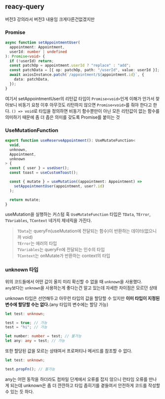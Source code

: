 ## reacy-query

버전3 강의라서 버전3 내용임 크게다른건없겠지만

### Promise<void>

```ts
async function setAppointmentUser(
  appointment: Appointment,
  userId: number | undefined
): Promise<void> {
  if (!userId) return;
  const patchOp = appointment.userId ? "replace" : "add";
  const patchData = [{ op: patchOp, path: "/userId", value: userId }];
  await axiosInstance.patch(`/appointment/${appointment.id}`, {
    data: patchData,
  });
}
```

여기서 setAppointmentUser의 리턴값 타입이 `Promise<void>`인게 이해가 안가서 찾아보니 비동기 요청 이후 아무것도 리턴하지 않으면 `Promise<void>`를 줘야 한다고 한다. `() => void`로 타입을 정의하면 비동기 함수뿐만이 아닌 모든 리턴값이 없는 함수를 의미하기 때문에 좀 더 좁은 의미를 갖도록 Promise를 붙이는 것

### UseMutationFunction

```ts
export function useReserveAppointment(): UseMutateFunction<
  void,
  unknown,
  Appointment,
  unknown
> {
  const { user } = useUser();
  const toast = useCustomToast();

  const { mutate } = useMutation((appointment: Appointment) =>
    setAppointmentUser(appointment, user?.id)
  );

  return mutate;
}
```

useMutation을 실행하는 커스텀 훅
`UseMutateFunction` 타입은 `TData`, `TError`, `TVariables`, `TContext` 네가지 제네릭을 가진다.

> `TData`는 queryFn(useMutation에 전달되는 함수)이 반환하는 데이터(없으니까 void)  
> `TError`는 에러의 타입  
> `TVariables`는 queryFn에 전달되는 인수의 타입  
> `TContext`는 onMutate가 반환하는 context의 타입

### unknown 타입

위의 코드들에서 어떤 값이 올지 미리 확신할 수 없을 때 `unknown`을 사용했다.  
`any`보다는 `unknown`을 사용하는게 좋다는건 알고 있는데 자세한 차이점은 모르던 상태

unknown 타입은 선언해두고 아무런 타입의 값을 할당할 수 있지만 **이미 타입이 지정된 변수에 할당할 수는 없다.**(any 타입의 변수에는 할당 가능)

```ts
let test: unknown;

test = true; // 가능
test = "hi"; // 가능

let number: number = test; // 불가능
let any: any = test; // 가능
```

또한 할당된 값을 모르는 상태여서 프로퍼티나 메서드를 참조할 수 없다.

```ts
let test: unknown;

test.propFn(); // 불가능
```

any는 어떤 동작을 하더라도 컴파일 단계에서 오류를 잡지 않으니 런타임 오류를 만나게 되는데 unknown은 좀 더 깐깐하고 타입 좁히기를 곁들여서 안전하게 코드를 작성할 수 있는 듯 하다.
